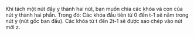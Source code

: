 Khi tách một nút đầy y thành hai nút, bạn muốn chia các khóa và con của nút y thành hai phần. Trong đó:
Các khóa đầu tiên từ 0 đến t-1 sẽ nằm trong nút y (nút gốc ban đầu).
Các khóa từ t đến 2t-1 sẽ được sao chép vào nút mới z.